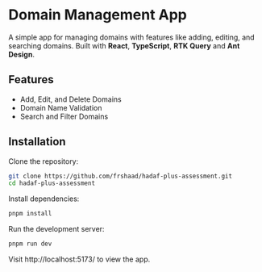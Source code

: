 # Domain Management App

A simple app for managing domains with features like adding, editing, and searching domains. Built with **React**, **TypeScript**, **RTK Query** and **Ant Design**.

## Features
- Add, Edit, and Delete Domains
- Domain Name Validation
- Search and Filter Domains

## Installation

Clone the repository:

```bash
git clone https://github.com/frshaad/hadaf-plus-assessment.git
cd hadaf-plus-assessment
```

Install dependencies:

```bash
pnpm install
```

Run the development server:

```bash
pnpm run dev
```

Visit http://localhost:5173/ to view the app.
